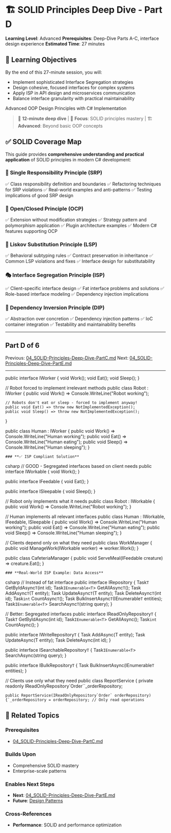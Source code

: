 # 🏗️ SOLID Principles Deep Dive - Part D

**Learning Level**: Advanced
**Prerequisites**: Deep-Dive Parts A-C, interface design experience
**Estimated Time**: 27 minutes

## 🎯 Learning Objectives

By the end of this 27-minute session, you will:

- Implement sophisticated Interface Segregation strategies
- Design cohesive, focused interfaces for complex systems
- Apply ISP in API design and microservices communication
- Balance interface granularity with practical maintainability

Advanced OOP Design Principles with C# Implementation

> 📖 **12-minute deep dive** | 🎯 **Focus**: SOLID principles mastery | 🏗️ **Advanced**: Beyond basic OOP concepts

## ✅ **SOLID Coverage Map**

This guide provides **comprehensive understanding and practical application** of SOLID principles in modern C# development:

### 🎯 **Single Responsibility Principle (SRP)**

✅ Class responsibility definition and boundaries
✅ Refactoring techniques for SRP violations
✅ Real-world examples and anti-patterns
✅ Testing implications of good SRP design

### 🔐 **Open/Closed Principle (OCP)**

✅ Extension without modification strategies
✅ Strategy pattern and polymorphism application
✅ Plugin architecture examples
✅ Modern C# features supporting OCP

### 🔄 **Liskov Substitution Principle (LSP)**

✅ Behavioral subtyping rules
✅ Contract preservation in inheritance
✅ Common LSP violations and fixes
✅ Interface design for substitutability

### 🎭 **Interface Segregation Principle (ISP)**

✅ Client-specific interface design
✅ Fat interface problems and solutions
✅ Role-based interface modeling
✅ Dependency injection implications

### 🔗 **Dependency Inversion Principle (DIP)**

✅ Abstraction over concretion
✅ Dependency injection patterns
✅ IoC container integration
✅ Testability and maintainability benefits

---

## Part D of 6

Previous: [04_SOLID-Principles-Deep-Dive-PartC.md](04_SOLID-Principles-Deep-Dive-PartC.md)
Next: [04_SOLID-Principles-Deep-Dive-PartE.md](04_SOLID-Principles-Deep-Dive-PartE.md)

---

public interface IWorker
{
    void Work();
    void Eat();
    void Sleep();
}

// Robot forced to implement irrelevant methods
public class Robot : IWorker
{
    public void Work() => Console.WriteLine("Robot working");

    // Robots don't eat or sleep - forced to implement anyway!
    public void Eat() => throw new NotImplementedException();
    public void Sleep() => throw new NotImplementedException();
}

public class Human : IWorker
{
    public void Work() => Console.WriteLine("Human working");
    public void Eat() => Console.WriteLine("Human eating");
    public void Sleep() => Console.WriteLine("Human sleeping");
}

    ### **✅ ISP Compliant Solution**
csharp
// GOOD - Segregated interfaces based on client needs
public interface IWorkable
{
    void Work();
}

public interface IFeedable
{
    void Eat();
}

public interface ISleepable
{
    void Sleep();
}

// Robot only implements what it needs
public class Robot : IWorkable
{
    public void Work() => Console.WriteLine("Robot working");
}

// Human implements all relevant interfaces
public class Human : IWorkable, IFeedable, ISleepable
{
    public void Work() => Console.WriteLine("Human working");
    public void Eat() => Console.WriteLine("Human eating");
    public void Sleep() => Console.WriteLine("Human sleeping");
}

// Clients depend only on what they need
public class WorkManager
{
    public void ManageWork(IWorkable worker) => worker.Work();
}

public class CafeteriaManager
{
    public void ServeMeal(IFeedable creature) => creature.Eat();
}

    ### **Real-World ISP Example: Data Access**
csharp
// Instead of fat interface
public interface IRepository
{
    Task`T` GetByIdAsync`T`(int id);
    Task`IEnumerable<T`> GetAllAsync`T`();
    Task AddAsync`T`(T entity);
    Task UpdateAsync`T`(T entity);
    Task DeleteAsync`T`(int id);
    Task`int` CountAsync`T`();
    Task BulkInsertAsync`T`(IEnumerable`T` entities);
    Task`IEnumerable<T`> SearchAsync`T`(string query);
}

// Better: Segregated interfaces
public interface IReadOnlyRepository`T`
{
    Task`T` GetByIdAsync(int id);
    Task`IEnumerable<T`> GetAllAsync();
    Task`int` CountAsync();
}

public interface IWriteRepository`T`
{
    Task AddAsync(T entity);
    Task UpdateAsync(T entity);
    Task DeleteAsync(int id);
}

public interface ISearchableRepository`T`
{
    Task`IEnumerable<T`> SearchAsync(string query);
}

public interface IBulkRepository`T`
{
    Task BulkInsertAsync(IEnumerable`T` entities);
}

// Clients use only what they need
public class ReportService
{
    private readonly IReadOnlyRepository`Order``_orderRepository;

    public ReportService(IReadOnlyRepository`Order` orderRepository)
    {`_orderRepository = orderRepository; // Only read operations

## 🔗 Related Topics

### **Prerequisites**
- [04_SOLID-Principles-Deep-Dive-PartC.md](04_SOLID-Principles-Deep-Dive-PartC.md)

### **Builds Upon**
- Comprehensive SOLID mastery
- Enterprise-scale patterns

### **Enables Next Steps**
- **Next**: [04_SOLID-Principles-Deep-Dive-PartE.md](04_SOLID-Principles-Deep-Dive-PartE.md)
- **Future**: [Design Patterns](../03_Design-Patterns/)

### **Cross-References**
- **Performance**: SOLID and performance optimization
